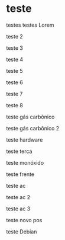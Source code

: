 # teste

testes testes Lorem

teste 2

teste 3

teste 4

teste 5

teste 6

teste 7

teste 8

teste gás carbônico

teste gás carbônico 2

teste hardware

teste terca

teste monóxido

teste frente

teste ac

teste ac 2

teste ac 3

teste novo pos

teste Debian
